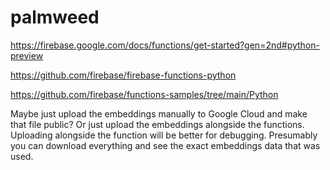 # palmweed

https://firebase.google.com/docs/functions/get-started?gen=2nd#python-preview

https://github.com/firebase/firebase-functions-python

https://github.com/firebase/functions-samples/tree/main/Python

Maybe just upload the embeddings manually to Google Cloud and make that file public? Or just upload the embeddings alongside the functions. Uploading alongside the function will be better for debugging. Presumably you can download everything and see the exact embeddings data that was used.

